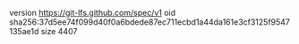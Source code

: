 version https://git-lfs.github.com/spec/v1
oid sha256:37d5ee74f099d40f0a6bdede87ec711ecbd1a44da161e3cf3125f9547135ae1d
size 4407

